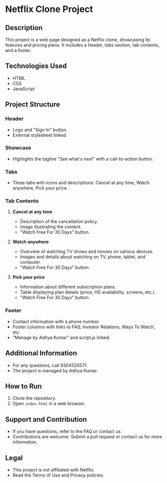 # Netflix Clone Project

## Description
This project is a web page designed as a Netflix clone, showcasing its features and pricing plans. It includes a header, tabs section, tab contents, and a footer.

## Technologies Used
- HTML
- CSS
- JavaScript

## Project Structure

### Header
- Logo and "Sign In" button.
- External stylesheet linked.

### Showcase
- Highlights the tagline "See what's next" with a call-to-action button.
  
### Tabs
- Three tabs with icons and descriptions: Cancel at any time, Watch anywhere, Pick your price.

### Tab Contents
1. **Cancel at any time**
   - Description of the cancellation policy.
   - Image illustrating the content.
   - "Watch Free For 30 Days" button.

2. **Watch anywhere**
   - Overview of watching TV shows and movies on various devices.
   - Images and details about watching on TV, phone, tablet, and computer.
   - "Watch Free For 30 Days" button.

3. **Pick your price**
   - Information about different subscription plans.
   - Table displaying plan details (price, HD availability, screens, etc.).
   - "Watch Free For 30 Days" button.

### Footer
- Contact information with a phone number.
- Footer columns with links to FAQ, Investor Relations, Ways To Watch, etc.
- "Manage by Aditya Kumar" and script.js linked.

## Additional Information
- For any questions, call 9304520571.
- The project is managed by Aditya Kumar.

## How to Run
1. Clone the repository.
2. Open `index.html` in a web browser.

## Support and Contribution
- If you have questions, refer to the FAQ or contact us.
- Contributions are welcome. Submit a pull request or contact us for more information.

## Legal
- This project is not affiliated with Netflix.
- Read the Terms of Use and Privacy policies.
